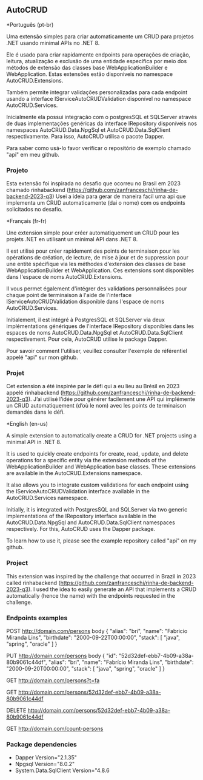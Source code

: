 ## AutoCRUD

*Português (pt-br)

Uma extensão simples para criar automaticamente um CRUD para projetos .NET usando minimal APIs no .NET 8.

Ele é usado para criar rapidamente endpoints para operações de criação, leitura, atualização e exclusão de uma entidade específica por meio dos métodos de extensão das classes base WebApplicationBuilder e WebApplication. Estas extensões estão disponiveis no namespace AutoCRUD.Extensions. 

Também permite integrar validações personalizadas para cada endpoint usando a interface IServiceAutoCRUDValidation disponível no namespace AutoCRUD.Services.

Inicialmente ela possui integração com o postgresSQL et SQLServer através de duas implementações genéricas da interface IRepository disponíveis nos namespaces AutoCRUD.Data.NpgSql et AutoCRUD.Data.SqlClient respectivamente. Para isso, AutoCRUD utilisa o pacote Dapper.

Para saber como usá-lo favor verificar o repositório de exemplo chamado "api" em meu github.

### Projeto
Esta extensão foi inspirada no desafio que ocorreu no Brasil em 2023 chamado rinhabackend (https://github.com/zanfranceschi/rinha-de-backend-2023-q3)
Usei a ideia para gerar de maneira facil uma api que implementa um CRUD automaticamente (dai o  nome) com os endpoints solicitados no desafio.

*Français (fr-fr)

Une extension simple pour créer automatiquement un CRUD pour les projets .NET en utilisant un minimal API dans .NET 8.

Il est utilisé pour créer rapidement des points de terminaison pour les opérations de création, de lecture, de mise à jour et de suppression pour une entité spécifique via les méthodes d'extension des classes de base WebApplicationBuilder et WebApplication. Ces extensions sont disponibles dans l'espace de noms AutoCRUD.Extensions.

Il vous permet également d'intégrer des validations personnalisées pour chaque point de terminaison à l'aide de l'interface IServiceAutoCRUDValidation disponible dans l'espace de noms AutoCRUD.Services.

Initialement, il est intégré à PostgresSQL et SQLServer via deux implémentations génériques de l'interface IRepository disponibles dans les espaces de noms AutoCRUD.Data.NpgSql et AutoCRUD.Data.SqlClient respectivement. Pour cela, AutoCRUD utilise le package Dapper.

Pour savoir comment l'utiliser, veuillez consulter l'exemple de référentiel appelé "api" sur mon github.

### Projet
Cet extension a été inspirée par le défi qui a eu lieu au Brésil en 2023 appelé rinhabackend (https://github.com/zanfranceschi/rinha-de-backend-2023-q3).
J’ai utilisé l’idée pour générer facilement une API qui implémente un CRUD automatiquement (d’où le nom) avec les points de terminaison demandés dans le défi.

*English (en-us)

A simple extension to automatically create a CRUD for .NET projects using a minimal API in .NET 8.

It is used to quickly create endpoints for create, read, update, and delete operations for a specific entity via the extension methods of the WebApplicationBuilder and WebApplication base classes. These extensions are available in the AutoCRUD.Extensions namespace.

It also allows you to integrate custom validations for each endpoint using the IServiceAutoCRUDValidation interface available in the AutoCRUD.Services namespace.

Initially, it is integrated with PostgresSQL and SQLServer via two generic implementations of the IRepository interface available in the AutoCRUD.Data.NpgSql and AutoCRUD.Data.SqlClient namespaces respectively. For this, AutoCRUD uses the Dapper package.

To learn how to use it, please see the example repository called "api" on my github.

### Project
This extension was inspired by the challenge that occurred in Brazil in 2023 called rinhabackend (https://github.com/zanfranceschi/rinha-de-backend-2023-q3).
I used the idea to easily generate an API that implements a CRUD automatically (hence the name) with the endpoints requested in the challenge.

### Endpoints examples

POST http://domain.com/persons
body
{
    "alias": "bri",
    "name": "Fabricio Miranda Lins",
    "birthdate": "2000-09-22T00:00:00",
    "stack": [
        "java",
        "spring",
        "oracle"
    ]
}

PUT http://domain.com/persons
body
{
    "id": "52d32def-ebb7-4b09-a38a-80b9061c44df",
    "alias": "bri",
    "name": "Fabrício Miranda Lins",
    "birthdate": "2000-09-20T00:00:00",
    "stack": [
        "java",
        "spring",
        "oracle"
    ]
}

GET http://domain.com/persons?t=fa

GET http://domain.com/persons/52d32def-ebb7-4b09-a38a-80b9061c44df

DELETE http://domain.com/persons/52d32def-ebb7-4b09-a38a-80b9061c44df

GET http://domain.com/count-persons

### Package dependencies

- Dapper Version="2.1.35"
- Npgsql Version="8.0.2"
- System.Data.SqlClient Version="4.8.6
